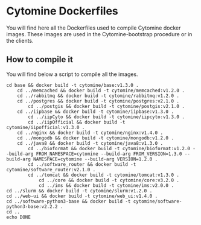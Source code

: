# Cytomine Dockerfiles
You will find here all the Dockerfiles used to compile Cytomine docker images.
These images are used in the Cytomine-bootstrap procedure or in the clients.

## How to compile it
You will find below a script to compile all the images.

    cd base && docker build -t cytomine/base:v1.3.0 .
        cd ../memcached && docker build -t cytomine/memcached:v1.2.0 .
        cd ../rabbitmq && docker build -t cytomine/rabbitmq:v1.2.0 .
        cd ../postgres && docker build -t cytomine/postgres:v2.1.0 .
            cd ../postgis && docker build -t cytomine/postgis:v2.1.0 .
        cd ../iipbase && docker build -t cytomine/iipbase:v1.3.0 .
            cd ../iipCyto && docker build -t cytomine/iipcyto:v1.3.0 .
            cd ../iipOfficial && docker build -t cytomine/iipofficial:v1.3.0 .
        cd ../nginx && docker build -t cytomine/nginx:v1.4.0 .
        cd ../mongodb && docker build -t cytomine/mongodb:v1.2.0 .
        cd ../java8 && docker build -t cytomine/java8:v1.3.0 .
            cd ../bioformat && docker build -t cytomine/bioformat:v1.2.0 --build-arg FROM_NAMESPACE=cytomine --build-arg FROM_VERSION=1.3.0 --build-arg NAMESPACE=cytomine --build-arg VERSION=1.2.0 .
            cd ../software_router && docker build -t cytomine/software_router:v2.1.0 .
            cd ../tomcat && docker build -t cytomine/tomcat:v1.3.0 .
                cd ../core && docker build -t cytomine/core:v3.2.0 .
                cd ../ims && docker build -t cytomine/ims:v2.0.0 .
    cd ../slurm && docker build -t cytomine/slurm:v1.2.0 .
    cd ../web-ui && docker build -t cytomine/web_ui:v1.4.0 .
    cd ../software-python3-base && docker build -t cytomine/software-python3-base:v2.2.2 .
    cd ..
    echo DONE
